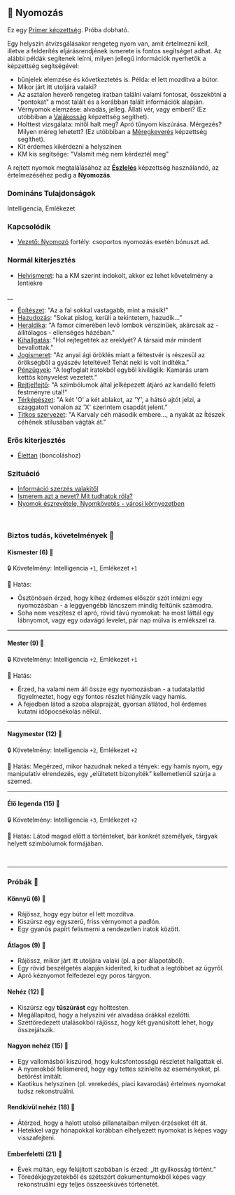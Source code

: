 ## 🔵 Nyomozás

Ez egy [Primer képzettség](../010_08_primer_szekunder_ismeretek.md). Próba dobható.

Egy helyszín átvizsgálásakor rengeteg nyom van, amit értelmezni kell, illetve a felderítés eljárásrendjének ismerete is fontos segítséget adhat. Az alábbi példák segítenek leírni, milyen jellegű információk nyerhetők a képzettség segítségével:
- bűnjelek elemzése és következtetés is. Példa: el lett mozdítva a bútor.
- Mikor járt itt utoljára valaki?
- Az asztalon heverő rengeteg iratban találni valami fontosat, összekötni a "pontokat" a most talált és a korábban talált információk alapján.
- Vérnyomok elemzése: alvadás, jelleg. Állati vér, vagy emberi? (Ez utóbbiban a [Vajákosság](../kepzettsegek.szekunder/vajakossag.md) képzettség segíthet).
- Holttest vizsgálata: mitől halt meg? Apró tűnyom kiszúrása. Mérgezés? Milyen méreg lehetett?  (Ez utóbbiban a [Méregkeverés](meregkeveres.md) képzettség segíthet).
- Kit érdemes kikérdezni a helyszínen
- KM kis segítsége: "Valamit még nem kérdeztél meg"

A rejtett nyomok megtalálásához az **[Észlelés](eszleles.md)** képzettség használandó, az értelmezéséhez pedig a **Nyomozás**.

### Domináns Tulajdonságok

Intelligencia, Emlékezet

### Kapcsolódik

- [Vezető: Nyomozó](../fortelyok.altalanos/vezeto_nyomozo.md) fortély: csoportos nyomozás esetén bónuszt ad.

### Normál kiterjesztés

- [Helyismeret](../fortelyok.kiemelt/helyismeret.md): ha a KM szerint indokolt, akkor ez lehet követelmény a lentiekre

__

- [Építészet](../fortelyok.altalanos/epiteszet.md): "Az a fal sokkal vastagabb, mint a másik!"
- [Hazudozás](../fortelyok.szabad/hazudozas.md): "Sokat  pislog, kerüli a tekintetem, hazudik..."
- [Heraldika](../fortelyok.szabad/heraldika.md): "A famor címerében levő lombok vérszínűek, akárcsak az - állítólagos - ellenséges házéban."
- [Kihallgatás](../fortelyok.szabad/kihallgatas.md): "Hol rejtegetitek az ereklyét? A társaid már mindent bevallottak."
- [Jogismeret](../fortelyok.szabad/jogismeret.md): "Az anyai ági öröklés miatt a féltestvér is részesül az örökségből a gyászév leteltével! Tehát neki is volt indítéka."
- [Pénzügyek](../fortelyok.szabad/penzugyek.md): "A legfoglalt iratokból egyből kiviláglik: Kamarás uram kettős könyvelést vezetett."
- [Rejtjelfejtő](../fortelyok.szabad/rejtjelfejto.md): "A szimbólumok által jelképezett átjáró az kandalló feletti festményre utal!"
- [Térképészet](../fortelyok.szabad/terkepeszet.md): "A két 'O' a két ablakot, az 'Y', a hátsó ajtót jelzi, a szaggatott vonalon az 'X' szerintem csapdát jelent."
- [Titkos szervezet](../fortelyok.szabad/titkos_szervezet.md): "A Karvaly céh második embere..., a nyakát az Ítészek céhének stílusában vágták át."

### Erős kiterjesztés

- [Élettan](../fortelyok.altalanos/elettan.md) (boncoláshoz)

### Szituáció

- [Információ szerzés valakitől](../szituaciok/informacioszerzes_valakitol.md)
- [Ismerem azt a nevet? Mit tudhatok róla?](../szituaciok/ismerem_mit_tudhatok_rola.md)
- [Nyomok észrevétele, Nyomkövetés - városi környezetben](../szituaciok/nyomok_nyomkovetes_varos.md)

<br />

### Biztos tudás, követelmények 📖

#### Kismester (6) 📖

🔒 Követelmény: Intelligencia `+1`, Emlékezet `+1`

🌟 Hatás:
- Ösztönösen érzed, hogy kihez érdemes először szót intézni egy nyomozásban - a leggyengébb láncszem mindig feltűnik számodra.
- Soha nem veszítesz el apró, rövid távú nyomokat: ha most láttál egy lábnyomot, vagy egy odavágó levelet, pár nap múlva is emlékszel rá.

---
#### Mester (9) 📖

🔒 Követelmény: Intelligencia `+2`, Emlékezet `+1`

🌟 Hatás:
- Érzed, ha valami nem áll össze egy nyomozásban - a tudatalattid figyelmeztet, hogy egy fontos részlet hiányzik vagy hamis.
- A fejedben látod a szoba alaprajzát, gyorsan átlátod, hol érdemes kutatni időpocsékolás nélkül.

---
#### Nagymester (12) 📖

🔒 Követelmény: Intelligencia `+2`, Emlékezet `+2`

🌟 Hatás: Megérzed, mikor hazudnak neked a tények: egy hamis nyom, egy manipulatív elrendezés, egy „elültetett bizonyíték” kellemetlenül szúrja a szemed.

---
#### Élő legenda (15) 📖

🔒 Követelmény: Intelligencia `+3`, Emlékezet `+2`

🌟 Hatás: Látod magad előtt a történteket, bár konkrét személyek, tárgyak helyett szimbólumok formájában.

<br />

---
### Próbák 🎲

#### Könnyű (6) 🎲 

- Rájössz, hogy egy bútor el lett mozdítva.
- Kiszúrsz egy egyszerű, friss vérnyomot a padlón.
- Egy gyanús papírt felismerni a rendezetlen iratok között.

#### Átlagos (9) 🎲 

- Rájössz, mikor járt itt utoljára valaki (pl. a por állapotából).
- Egy rövid beszélgetés alapján kideríted, ki tudhat a legtöbbet az ügyről.
- Apró kéznyomot felfedezel egy poros tárgyon.

#### Nehéz (12) 🎲 

- Kiszúrsz egy **tűszúrást** egy holttesten.
- Megállapítod, hogy a helyszíni vér alvadása órákkal ezelőtti.
- Széttöredezett utalásokból rájössz, hogy két gyanúsított lehet, hogy összejátszik.

#### Nagyon nehéz (15) 🎲 

- Egy vallomásból kiszúrod, hogy kulcsfontosságú részletet hallgattak el.
- A nyomokból felismered, hogy egy tettes színlelte az eseményeket, pl. betörést imitált.
- Kaotikus helyszínen (pl. verekedés, piaci kavarodás) értelmes nyomokat tudsz rekonstruálni.

#### Rendkívül nehéz (18) 🎲 

- Átérzed, hogy a halott utolsó pillanataiban milyen érzéseket élt át.
- Hetekkel vagy hónapokkal korábban elhelyezett nyomokat is képes vagy visszafejteni.

#### Emberfeletti (21) 🎲 

- Évek múltán, egy felújított szobában is érzed: „itt gyilkosság történt.”
- Töredékjegyzetekből és szétszórt dokumentumokból képes vagy rekonstruálni egy teljes összeesküvés történetét.
